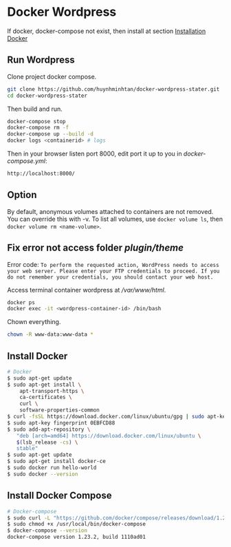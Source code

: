 # Docker Wordpress

If docker, docker-compose not exist, then install at section [Installation Docker](#install-docker)

## Run Wordpress

Clone project docker compose.

```bash
git clone https://github.com/huynhminhtan/docker-wordpress-stater.git
cd docker-wordpress-stater
````

Then build and run.

```bash
docker-compose stop
docker-compose rm -f
docker-compose up --build -d
docker logs <containerid> # logs
```

Then in your browser listen port 8000, edit port it up to you in *docker-compose.yml*:

```bash
http://localhost:8000/
```

## Option

By default, anonymous volumes attached to containers are not removed. You can override this with -v. To list all volumes, use `docker volume ls`, then `docker volume rm <name-volume>`.


## Fix error not access folder *plugin/theme*

Error code: `To perform the requested action, WordPress needs to access your web server. Please enter your FTP credentials to proceed. If you do not remember your credentials, you should contact your web host.`

Access terminal container wordpress at */var/www/html*.

```bash
docker ps
docker exec -it <wordpress-container-id> /bin/bash
```

Chown everything.

```bash
chown -R www-data:www-data *
```

## Install Docker

```bash
# Docker
$ sudo apt-get update
$ sudo apt-get install \
    apt-transport-https \
    ca-certificates \
    curl \
    software-properties-common
$ curl -fsSL https://download.docker.com/linux/ubuntu/gpg | sudo apt-key add -
$ sudo apt-key fingerprint 0EBFCD88
$ sudo add-apt-repository \
   "deb [arch=amd64] https://download.docker.com/linux/ubuntu \
   $(lsb_release -cs) \
   stable"
$ sudo apt-get update
$ sudo apt-get install docker-ce
$ sudo docker run hello-world
$ sudo docker --version
```

## Install Docker Compose

```bash
# Docker-compose
$ sudo curl -L "https://github.com/docker/compose/releases/download/1.23.2/docker-compose-$(uname -s)-$(uname -m)" -o /usr/local/bin/docker-compose
$ sudo chmod +x /usr/local/bin/docker-compose
$ docker-compose --version
docker-compose version 1.23.2, build 1110ad01
```
